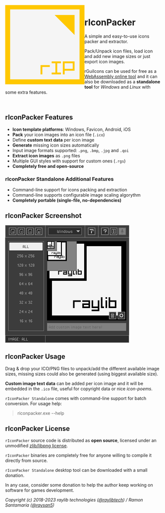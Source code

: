 <img align="left" src="logo/riconpacker_256x256.png" width=256>

# rIconPacker

A simple and easy-to-use icons packer and extractor.

Pack/Unpack icon files, load icon and add new image sizes or just export icon images. 

rGuiIcons can be used for free as a [WebAssembly online tool](https://raylibtech.itch.io/riconpacker) and it can also be downloaded as a **standalone tool** for _Windows_ and _Linux_ with some extra features.

<br>

## rIconPacker Features

 - **Icon template platforms**: Windows, Favicon, Android, iOS
 - **Pack** your icon images into an icon file (`.ico`)
 - Define **custom text data** per icon image
 - **Generate** missing icon sizes automatically
 - Input image formats supported: `.png`, `.bmp`, `.jpg` and `.qoi`
 - **Extract icon images** as `.png` files
 - Multiple GUI styles with support for custom ones (`.rgs`)
 - **Completely free and open-source**

### rIconPacker Standalone Additional Features

 - Command-line support for icons packing and extraction
 - Command-line supports configurable image scaling algorythm
 - **Completely portable (single-file, no-dependencies)**

## rIconPacker Screenshot

![rIconPacker](screenshots/riconpacker_v200_shot01.png)

## rIconPacker Usage

Drag & drop your ICO/PNG files to unpack/add the different available image sizes, missing sizes could also be generated (using biggest available size).

**Custom image text data** can be added per icon image and it will be embedded in the `.ico` file, useful for copyright data or nice _icon-poems_. 

`rIconPacker Standalone` comes with command-line support for batch conversion. For usage help:

 > riconpacker.exe --help

## rIconPacker License

`rIconPacker` source code is distributed as **open source**, licensed under an unmodified [zlib/libpng license](LICENSE). 

`rIconPacker` binaries are completely free for anyone willing to compile it directly from source.

`rIconPacker Standalone` desktop tool can be downloaded with a small donation.

In any case, consider some donation to help the author keep working on software for games development.

*Copyright (c) 2018-2023 raylib technologies ([@raylibtech](https://twitter.com/raylibtech)) / Ramon Santamaria ([@raysan5](https://twitter.com/raysan5))*

